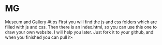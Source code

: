 # MG
Museum and Gallery
#tips
First you will find the js and css folders which are filled with js and css.
Then there is an index.html, so you can use this one to draw your own website.
I will help you later.
Just fork it to your github, and when you finished you can pull it~
